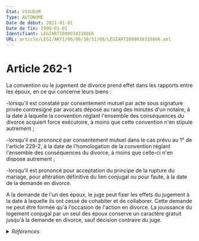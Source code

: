 ```yaml
---
État: VIGUEUR
Type: AUTONOME
Date de début: 2021-01-01
Date de fin: 2999-01-01
Identifiant: LEGIARTI000038310866
URL: article/LEGI/ARTI/00/00/38/31/08/LEGIARTI000038310866.xml
---
```


<h1>Article 262-1</h1>

La convention ou le jugement de divorce prend effet dans les rapports entre les
époux, en ce qui concerne leurs biens :<br />

-lorsqu'il est constaté par consentement mutuel par acte sous signature privée
contresigné par avocats déposé au rang des minutes d'un notaire, à la date à
laquelle la convention réglant l'ensemble des conséquences du divorce acquiert
force exécutoire, à moins que cette convention n'en stipule autrement ;<br />

-lorsqu'il est prononcé par consentement mutuel dans le cas prévu au 1° de
l'article 229-2, à la date de l'homologation de la convention réglant l'ensemble
des conséquences du divorce, à moins que celle-ci n'en dispose autrement ;<br />

-lorsqu'il est prononcé pour acceptation du principe de la rupture du mariage,
pour altération définitive du lien conjugal ou pour faute, à la date de la
demande en divorce.<br />

A la demande de l'un des époux, le juge peut fixer les effets du jugement à la
date à laquelle ils ont cessé de cohabiter et de collaborer. Cette demande ne
peut être formée qu'à l'occasion de l'action en divorce. La jouissance du
logement conjugal par un seul des époux conserve un caractère gratuit jusqu'à la
demande en divorce, sauf décision contraire du juge.


<details>
  <summary><em>Références</em></summary>

  <h2>Articles faisant référence à l'article</h2>
  
  <ul>
    <li>
      <a href="https://legal.tricoteuses.fr//redirection/LEGIARTI000033460869?vers=git&vers=legifrance">Code civil - article 229-2 AUTONOME VIGUEUR, en vigueur depuis le 2017-01-01</a> CITATION cible
    </li>
    <li>
      <a href="https://legal.tricoteuses.fr//redirection/LEGIARTI000038262578?vers=git&vers=legifrance">LOI n° 2019-222 du 23 mars 2019 de programmation 2018-2022 et de réforme pour la justice - article 22 ENTIEREMENT_MODIF</a> MODIFIE source
    </li>
  </ul>
  
  <h2>Références faites par l'article</h2>
  
  <ul>
    <li>
      2019-03-23 MODIFIE cible <a href="https://legal.tricoteuses.fr//redirection/LEGIARTI000038262578?vers=git&vers=legifrance">LOI n° 2019-222 du 23 mars 2019 de programmation 2018-2022 et de réforme pour la justice - article 22 ENTIEREMENT_MODIF</a>
    </li>
    <li>
      2999-01-01 CITATION source Code civil - art. 229-2
    </li>
    <li>
      CODIFICATION source Loi 1803-03-14
    </li>
  </ul>
</details>
